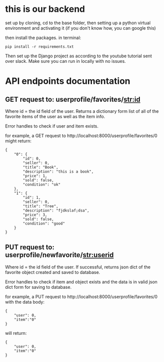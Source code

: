 # this is our backend

set up by cloning, cd to the base folder, then setting up a python virtual environment 
and activating it (if you don't know how, you can google this)

then install the packages. in terminal:
```
pip install -r requirements.txt
```
Then set up the Django project as according to the youtube tutorial sent over slack.
Make sure you can run in locally with no issues.

# API endpoints documentation 

## GET request to: userprofile/favorites/<str:id>
Where id = the id field of the user. Returns a dictionary form list of all of the favorite items of the user as well as the item info. 

Error handles to check if user and item exists.

for example, a GET request to http://localhost:8000/userprofile/favorites/0 might return: 
```
{
    "0": {
        "id": 0,
        "seller": 0,
        "title": "Book",
        "description": "this is a book",
        "price": 1,
        "sold": false,
        "condition": "ok"
    },
    "1": {
        "id": 1,
        "seller": 0,
        "title": "Tree",
        "description": "fjdkslaf;dsa",
        "price": 3,
        "sold": false,
        "condition": "good"
    }
}
```

## PUT request to: userprofile/newfavorite/<str:userid>
Where id = the id field of the user. If successful, returns json dict of the favorite object created and saved to database.

Error handles to check if item and object exists and the data is in valid json dict form for saving to database.

for example, a PUT request to http://localhost:8000/userprofile/favorites/0 with the data body:
```
{
    "user": 0, 
    "item":"0"
}
```

will return: 
```
{
    "user": 0, 
    "item":"0"
}
```

